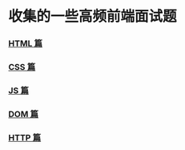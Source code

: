 # 收集的一些高频前端面试题

### [HTML 篇](/interview/html.html)

### [CSS 篇](/interview/css.html)

### [JS 篇](/interview/javascript.html)

### [DOM 篇](/interview/dom.html)

### [HTTP 篇](/interview/http.html)
